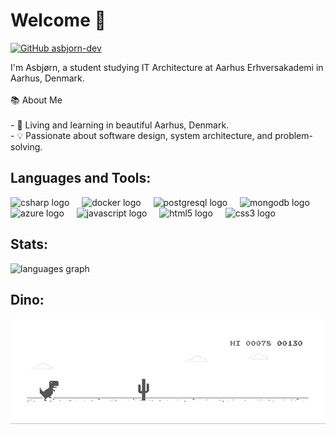 <h1>Welcome 👋</h1>

[![GitHub asbjorn-dev](https://img.shields.io/github/followers/asbjorn-dev?label=follow&style=social)](https://github.com/asbjorn-dev)

<p align="left">I'm Asbjørn, a student studying IT Architecture at Aarhus Erhversakademi in Aarhus, Denmark.<br><br> 📚 About Me<br><br>- 🌆 Living and learning in beautiful Aarhus, Denmark.<br>- 💡 Passionate about software design, system architecture, and problem-solving.</p>

## Languages and Tools:

<div align="left">
  <img src="https://cdn.jsdelivr.net/gh/devicons/devicon/icons/csharp/csharp-original.svg" height="40" alt="csharp logo"  />
  <img width="12" />
  <img src="https://cdn.jsdelivr.net/gh/devicons/devicon/icons/docker/docker-original.svg" height="40" alt="docker logo"  />
  <img width="12" />
  <img src="https://cdn.jsdelivr.net/gh/devicons/devicon/icons/postgresql/postgresql-original.svg" height="40" alt="postgresql logo"  />
  <img width="12" />
  <img src="https://cdn.jsdelivr.net/gh/devicons/devicon/icons/mongodb/mongodb-original.svg" height="40" alt="mongodb logo"  />
  <img width="12" />
  <img src="https://cdn.jsdelivr.net/gh/devicons/devicon/icons/azure/azure-original.svg" height="40" alt="azure logo"  />
  <img width="12" />
  <img src="https://cdn.jsdelivr.net/gh/devicons/devicon/icons/javascript/javascript-original.svg" height="40" alt="javascript logo"  />
  <img width="12" />
  <img src="https://cdn.jsdelivr.net/gh/devicons/devicon/icons/html5/html5-original.svg" height="40" alt="html5 logo"  />
  <img width="12" />
  <img src="https://cdn.jsdelivr.net/gh/devicons/devicon/icons/css3/css3-original.svg" height="40" alt="css3 logo"  />
</div>

###

## Stats:
<div align="left">
   <img src="https://github-readme-stats.vercel.app/api/top-langs?username=asbjorn-dev&locale=en&hide_title=false&layout=compact&card_width=320&langs_count=5&theme=gotham&hide_border=false&order=2" height="150" alt="languages graph"  />
</div>

## Dino:
![Cool GIF](/dino.gif)

###
